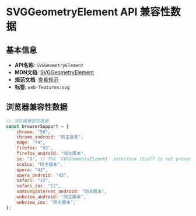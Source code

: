 # SVGGeometryElement API 兼容性数据

## 基本信息

- **API名称**: `SVGGeometryElement`
- **MDN文档**: [SVGGeometryElement](https://developer.mozilla.org/docs/Web/API/SVGGeometryElement)
- **规范文档**: [查看规范](https://svgwg.org/svg2-draft/types.html#InterfaceSVGGeometryElement)
- **标签**: `web-features:svg`

## 浏览器兼容性数据

```javascript
// 浏览器兼容性数据
const browserSupport = {
    chrome: "56",
    chrome_android: "同主版本",
    edge: "79",
    firefox: "53",
    firefox_android: "同主版本",
    ie: "9", // The `SVGGeometryElement` interface itself is not present, but some of its members are available on t...,
    oculus: "同主版本",
    opera: "43",
    opera_android: "43",
    safari: "12",
    safari_ios: "12",
    samsunginternet_android: "同主版本",
    webview_android: "同主版本",
    webview_ios: "同主版本",
};

```

